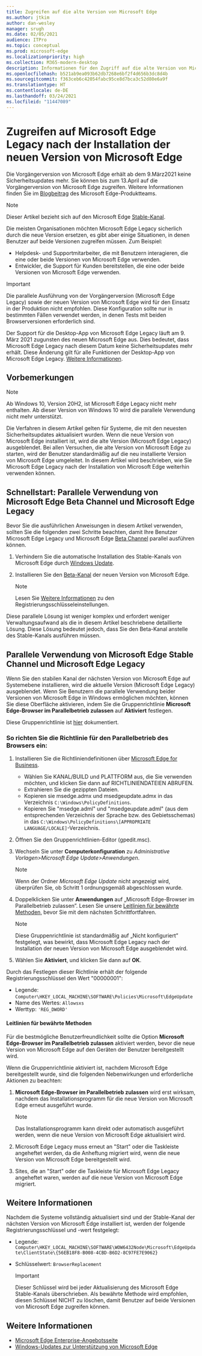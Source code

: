 ```yaml
---
title: Zugreifen auf die alte Version von Microsoft Edge
ms.author: jtkim
author: dan-wesley
manager: srugh
ms.date: 02/05/2021
audience: ITPro
ms.topic: conceptual
ms.prod: microsoft-edge
ms.localizationpriority: high
ms.collection: M365-modern-desktop
description: Informationen für den Zugriff auf die alte Version von Microsoft Edge
ms.openlocfilehash: b521ab9ea093b62db7268e6bf2f4d656b3dc8d4b
ms.sourcegitcommit: f363ceb6c42054fabc95ce8d7bca3c52d80e6a9f
ms.translationtype: HT
ms.contentlocale: de-DE
ms.lasthandoff: 03/24/2021
ms.locfileid: "11447089"
---
```

# <a name="access-microsoft-edge-legacy-after-installing-the-new-version-of-microsoft-edge"></a>Zugreifen auf Microsoft Edge Legacy nach der Installation der neuen Version von Microsoft Edge

Die Vorgängerversion von Microsoft Edge erhält ab dem 9.März2021 keine Sicherheitsupdates mehr. Sie können bis zum 13.April auf die Vorgängerversion von Microsoft Edge zugreifen. Weitere Informationen finden Sie im [Blogbeitrag](https://aka.ms/EdgeLegacyEOS) des Microsoft Edge-Produktteams.

> [!NOTE]
> Dieser Artikel bezieht sich auf den Microsoft Edge [Stable-Kanal](microsoft-edge-channels.md).

Die meisten Organisationen möchten Microsoft Edge Legacy sicherlich durch die neue Version ersetzen, es gibt aber einige Situationen, in denen Benutzer auf beide Versionen zugreifen müssen. Zum Beispiel:

- Helpdesk- und Supportmitarbeiter, die mit Benutzern interagieren, die eine oder beide Versionen von Microsoft Edge verwenden.
- Entwickler, die Support für Kunden bereitstellen, die eine oder beide Versionen von Microsoft Edge verwenden.

> [!IMPORTANT]
> Die parallele Ausführung von der Vorgängerversion (Microsoft Edge Legacy) sowie der neuen Version von Microsoft Edge wird für den Einsatz in der Produktion nicht empfohlen. Diese Konfiguration sollte nur in bestimmten Fällen verwendet werden, in denen Tests mit beiden Browserversionen erforderlich sind.
>
> Der Support für die Desktop-App von Microsoft Edge Legacy läuft am 9. März 2021 zugunsten des neuen Microsoft Edge aus. Dies bedeutet, dass Microsoft Edge Legacy nach diesem Datum keine Sicherheitsupdates mehr erhält. Diese Änderung gilt für alle Funktionen der Desktop-App von Microsoft Edge Legacy. [Weitere Informationen](https://techcommunity.microsoft.com/t5/microsoft-365-blog/microsoft-365-apps-say-farewell-to-internet-explorer-11-and/ba-p/1591666).

## <a name="before-you-begin"></a>Vorbemerkungen
> [!NOTE]
> Ab Windows 10, Version 20H2, ist Microsoft Edge Legacy nicht mehr enthalten. Ab dieser Version von Windows 10 wird die parallele Verwendung nicht mehr unterstützt.

Die Verfahren in diesem Artikel gelten für Systeme, die mit den neuesten Sicherheitsupdates aktualisiert wurden. Wenn die neue Version von Microsoft Edge installiert ist, wird die alte Version (Microsoft Edge Legacy) ausgeblendet. Bei allen Versuchen, die alte Version von Microsoft Edge zu starten, wird der Benutzer standardmäßig auf die neu installierte Version von Microsoft Edge umgeleitet. In diesem Artikel wird beschrieben, wie Sie Microsoft Edge Legacy nach der Installation von Microsoft Edge weiterhin verwenden können.

## <a name="quickstart-side-by-side-experience-with-microsoft-edge-beta-channel-and-microsoft-edge-legacy"></a>Schnellstart: Parallele Verwendung von Microsoft Edge Beta Channel und Microsoft Edge Legacy

Bevor Sie die ausführlichen Anweisungen in diesem Artikel verwenden, sollten Sie die folgenden zwei Schritte beachten, damit Ihre Benutzer Microsoft Edge Legacy und Microsoft Edge [Beta Channel](microsoft-edge-channels.md) parallel ausführen können.

1. Verhindern Sie die automatische Installation des Stable-Kanals von Microsoft Edge durch [Windows Update](https://support.microsoft.com/help/12373/windows-update-faq).
2. Installieren Sie den [Beta-Kanal](https://www.microsoft.com/edge/business/download) der neuen Version von Microsoft Edge.

   > [!NOTE]
   > Lesen Sie [Weitere Informationen](#additional-information) zu den Registrierungsschlüsseleinstellungen.

Diese parallele Lösung ist weniger komplex und erfordert weniger Verwaltungsaufwand als die in diesem Artikel beschriebene detaillierte Lösung. Diese Lösung bedeutet jedoch, dass Sie den Beta-Kanal anstelle des Stable-Kanals ausführen müssen.

## <a name="side-by-side-experience-with-microsoft-edge-stable-channel-and-microsoft-edge-legacy"></a>Parallele Verwendung von Microsoft Edge Stable Channel und Microsoft Edge Legacy

Wenn Sie den stabilen Kanal der nächsten Version von Microsoft Edge auf Systemebene installieren, wird die aktuelle Version (Microsoft Edge Legacy) ausgeblendet. Wenn Sie Benutzern die parallele Verwendung beider Versionen von Microsoft Edge in Windows ermöglichen möchten, können Sie diese Oberfläche aktivieren, indem Sie die Gruppenrichtlinie **Microsoft Edge-Browser im Parallelbetrieb zulassen** auf **Aktiviert** festlegen.

Diese Gruppenrichtlinie ist [hier](./microsoft-edge-update-policies.md#allowsxs) dokumentiert.

### <a name="to-set-up-the-side-by-side-browser-experience-policy"></a>So richten Sie die Richtlinie für den Parallelbetrieb des Browsers ein:

1. Installieren Sie die Richtliniendefinitionen über [Microsoft Edge for Business](https://www.microsoft.com/edge/business/download).

   - Wählen Sie KANAL/BUILD und PLATTFORM aus, die Sie verwenden möchten, und klicken Sie dann auf RICHTLINIENDATEIEN ABRUFEN.
   - Extrahieren Sie die gezippten Dateien.
   - Kopieren sie msedge.admx und msedgeupdate.admx in das Verzeichnis `C:\Windows\PolicyDefinitions`.
   - Kopieren Sie "msedge.adml" und "msedgeupdate.adml" (aus dem entsprechenden Verzeichnis der Sprache bzw. des Gebietsschemas) in das `C:\Windows\PolicyDefinitions\[APPROPRIATE LANGUAGE/LOCALE]`-Verzeichnis.

2. Öffnen Sie den Gruppenrichtlinien-Editor (gpedit.msc).
3. Wechseln Sie unter **Computerkonfiguration** zu *Administrative Vorlagen>Microsoft Edge Update>Anwendungen*.

    > [!NOTE]
    > Wenn der Ordner *Microsoft Edge Update* nicht angezeigt wird, überprüfen Sie, ob Schritt 1 ordnungsgemäß abgeschlossen wurde.

4. Doppelklicken Sie unter **Anwendungen** auf „Microsoft Edge-Browser im Parallelbetrieb zulassen”. Lesen Sie unsere [Leitlinien für bewährte Methoden](#best-practice-guidance), bevor Sie mit dem nächsten Schrittfortfahren.

    > [!NOTE]
    > Diese Gruppenrichtlinie ist standardmäßig auf „Nicht konfiguriert” festgelegt, was bewirkt, dass Microsoft Edge Legacy nach der Installation der neuen Version von Microsoft Edge ausgeblendet wird.

5. Wählen Sie **Aktiviert**, und klicken Sie dann auf **OK**.  

Durch das Festlegen dieser Richtlinie erhält der folgende Registrierungsschlüssel den Wert "00000001":

- Legende: `Computer\HKEY_LOCAL_MACHINE\SOFTWARE\Policies\Microsoft\EdgeUpdate`
- Name des Wertes: `Allowsxs`
- Werttyp: `'REG_DWORD'`

#### <a name="best-practice-guidance"></a>Leitlinien für bewährte Methoden

Für die bestmögliche Benutzerfreundlichkeit sollte die Option **Microsoft Edge-Browser im Parallelbetrieb zulassen** aktiviert werden, bevor die neue Version von Microsoft Edge auf den Geräten der Benutzer bereitgestellt wird.

Wenn die Gruppenrichtlinie aktiviert ist, nachdem Microsoft Edge bereitgestellt wurde, sind die folgenden Nebenwirkungen und erforderliche Aktionen zu beachten:

1. **Microsoft Edge-Browser im Parallelbetrieb zulassen** wird erst wirksam, nachdem das Installationsprogramm für die neue Version von Microsoft Edge erneut ausgeführt wurde.

   > [!NOTE]
   > Das Installationsprogramm kann direkt oder automatisch ausgeführt werden, wenn die neue Version von Microsoft Edge aktualisiert wird.

2. Microsoft Edge Legacy muss erneut an "Start" oder die Taskleiste angeheftet werden, da die Anheftung migriert wird, wenn die neue Version von Microsoft Edge bereitgestellt wird.
3. Sites, die an "Start" oder die Taskleiste für Microsoft Edge Legacy angeheftet waren, werden auf die neue Version von Microsoft Edge migriert.

## <a name="additional-information"></a>Weitere Informationen

Nachdem die Systeme vollständig aktualisiert sind und der Stable-Kanal der nächsten Version von Microsoft Edge installiert ist, werden der folgende Registrierungsschlüssel und -wert festgelegt:

- Legende: `Computer\HKEY_LOCAL_MACHINE\SOFTWARE\WOW6432Node\Microsoft\EdgeUpdate\ClientState\{56EB18F8-B008-4CBD-B6D2-8C97FE7E9062}`
- Schlüsselwert: `BrowserReplacement`

  > [!IMPORTANT]
  > Dieser Schlüssel wird bei jeder Aktualisierung des Microsoft Edge Stable-Kanals überschrieben. Als bewährte Methode wird empfohlen, diesen Schlüssel NICHT zu löschen, damit Benutzer auf beide Versionen von Microsoft Edge zugreifen können.

## <a name="see-also"></a>Weitere Informationen

- [Microsoft Edge Enterprise-Angebotsseite](https://aka.ms/EdgeEnterprise)
- [Windows-Updates zur Unterstützung von Microsoft Edge](microsoft-edge-sysupdate-windows-updates.md)